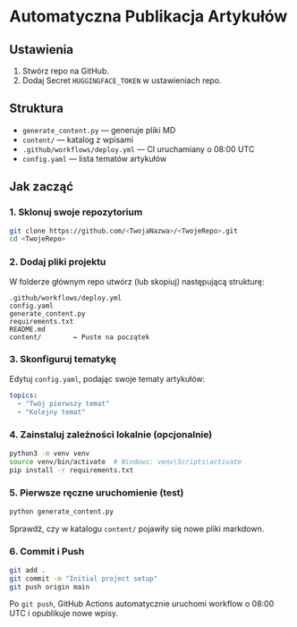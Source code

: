 # Automatyczna Publikacja Artykułów

## Ustawienia
1. Stwórz repo na GitHub.
2. Dodaj Secret `HUGGINGFACE_TOKEN` w ustawieniach repo.

## Struktura
- `generate_content.py` — generuje pliki MD
- `content/` — katalog z wpisami
- `.github/workflows/deploy.yml` — CI uruchamiany o 08:00 UTC
- `config.yaml` — lista tematów artykułów

## Jak zacząć

### 1. Sklonuj swoje repozytorium
```bash
git clone https://github.com/<TwojaNazwa>/<TwojeRepo>.git
cd <TwojeRepo>
```

### 2. Dodaj pliki projektu
W folderze głównym repo utwórz (lub skopiuj) następującą strukturę:
```
.github/workflows/deploy.yml
config.yaml
generate_content.py
requirements.txt
README.md
content/        ← Puste na początek
```

### 3. Skonfiguruj tematykę
Edytuj `config.yaml`, podając swoje tematy artykułów:
```yaml
topics:
  - "Twój pierwszy temat"
  - "Kolejny temat"
```

### 4. Zainstaluj zależności lokalnie (opcjonalnie)
```bash
python3 -m venv venv
source venv/bin/activate  # Windows: venv\Scripts\activate
pip install -r requirements.txt
```

### 5. Pierwsze ręczne uruchomienie (test)
```bash
python generate_content.py
```
Sprawdź, czy w katalogu `content/` pojawiły się nowe pliki markdown.

### 6. Commit i Push
```bash
git add .
git commit -m "Initial project setup"
git push origin main
```

Po `git push`, GitHub Actions automatycznie uruchomi workflow o 08:00 UTC i opublikuje nowe wpisy.
